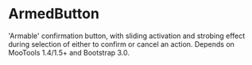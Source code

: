 # ArmedButton
'Armable' confirmation button, with sliding activation and strobing effect during selection of either to confirm or cancel an action.
Depends on MooTools 1.4/1.5+ and Bootstrap 3.0.
